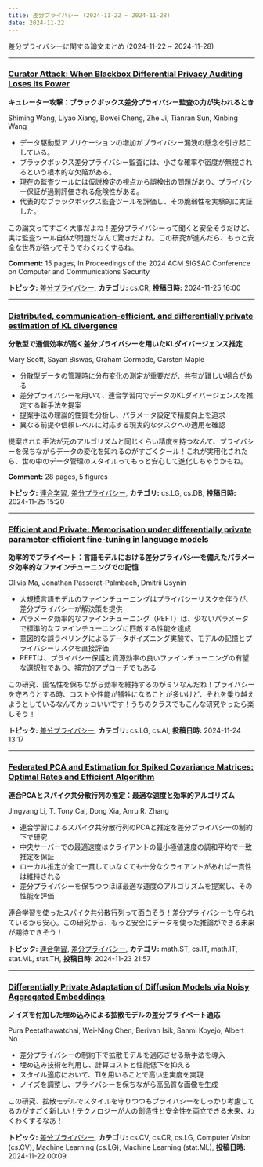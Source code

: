 ```yaml
---
title: 差分プライバシー (2024-11-22 ~ 2024-11-28)
date: 2024-11-22
---
```


差分プライバシーに関する論文まとめ (2024-11-22 ~ 2024-11-28)


- - -

### [Curator Attack: When Blackbox Differential Privacy Auditing Loses Its Power](http://arxiv.org/abs/2411.16516)

**キュレーター攻撃：ブラックボックス差分プライバシー監査の力が失われるとき**

Shiming Wang, Liyao Xiang, Bowei Cheng, Zhe Ji, Tianran Sun, Xinbing Wang

- データ駆動型アプリケーションの増加がプライバシー漏洩の懸念を引き起こしている。
- ブラックボックス差分プライバシー監査には、小さな確率や密度が無視されるという根本的な欠陥がある。
- 現在の監査ツールには仮説検定の視点から誤検出の問題があり、プライバシー保証が過剰評価される危険性がある。
- 代表的なブラックボックス監査ツールを評価し、その脆弱性を実験的に実証した。

この論文ってすごく大事だよね！差分プライバシーって聞くと安全そうだけど、実は監査ツール自体が問題だなんて驚きだよね。この研究が進んだら、もっと安全な世界が待ってそうでわくわくするね。

**Comment:** 15 pages, In Proceedings of the 2024 ACM SIGSAC Conference on   Computer and Communications Security

**トピック:** [差分プライバシー](../../dp), **カテゴリ:** cs.CR, **投稿日時:** 2024-11-25 16:00


- - -

### [Distributed, communication-efficient, and differentially private estimation of KL divergence](http://arxiv.org/abs/2411.16478)

**分散型で通信効率が高く差分プライバシーを用いたKLダイバージェンス推定**

Mary Scott, Sayan Biswas, Graham Cormode, Carsten Maple

- 分散型データの管理時に分布変化の測定が重要だが、共有が難しい場合がある
- 差分プライバシーを用いて、連合学習内でデータのKLダイバージェンスを推定する新手法を提案
- 提案手法の理論的性質を分析し、パラメータ設定で精度向上を追求
- 異なる前提や信頼レベルに対応する現実的なタスクへの適用を確認

提案された手法が元のアルゴリズムと同じくらい精度を持つなんて、プライバシーを保ちながらデータの変化を知れるのがすごくクール！これが実用化されたら、世の中のデータ管理のスタイルってもっと安心して進化しちゃうかもね。

**Comment:** 28 pages, 5 figures

**トピック:** [連合学習](../../fl), [差分プライバシー](../../dp), **カテゴリ:** cs.LG, cs.DB, **投稿日時:** 2024-11-25 15:20


- - -

### [Efficient and Private: Memorisation under differentially private parameter-efficient fine-tuning in language models](http://arxiv.org/abs/2411.15831)

**効率的でプライベート：言語モデルにおける差分プライバシーを備えたパラメータ効率的なファインチューニングでの記憶**

Olivia Ma, Jonathan Passerat-Palmbach, Dmitrii Usynin

- 大規模言語モデルのファインチューニングはプライバシーリスクを伴うが、差分プライバシーが解決策を提供
- パラメータ効率的なファインチューニング（PEFT）は、少ないパラメータで標準的なファインチューニングに匹敵する性能を達成
- 意図的な誤ラベリングによるデータポイズニング実験で、モデルの記憶とプライバシーリスクを直接評価
- PEFTは、プライバシー保護と資源効率の良いファインチューニングの有望な選択肢であり、補完的アプローチでもある

この研究、匿名性を保ちながら効率を維持するのがミソなんだね！プライバシーを守ろうとする時、コストや性能が犠牲になることが多いけど、それを乗り越えようとしているなんてカッコいいです！うちのクラスでもこんな研究やったら楽しそう！



**トピック:** [差分プライバシー](../../dp), **カテゴリ:** cs.LG, cs.AI, **投稿日時:** 2024-11-24 13:17


- - -

### [Federated PCA and Estimation for Spiked Covariance Matrices: Optimal Rates and Efficient Algorithm](http://arxiv.org/abs/2411.15660)

**連合PCAとスパイク共分散行列の推定：最適な速度と効率的アルゴリズム**

Jingyang Li, T. Tony Cai, Dong Xia, Anru R. Zhang

- 連合学習によるスパイク共分散行列のPCAと推定を差分プライバシーの制約下で研究
- 中央サーバーでの最適速度はクライアントの最小極値速度の調和平均で一致推定を保証
- ローカル推定が全て一貫していなくても十分なクライアントがあれば一貫性は維持される
- 差分プライバシーを保ちつつほぼ最適な速度のアルゴリズムを提案し、その性能を評価

連合学習を使ったスパイク共分散行列って面白そう！差分プライバシーも守られているから安心。この研究から、もっと安全にデータを使った推論ができる未来が期待できそう！



**トピック:** [連合学習](../../fl), [差分プライバシー](../../dp), **カテゴリ:** math.ST, cs.IT, math.IT, stat.ML, stat.TH, **投稿日時:** 2024-11-23 21:57


- - -

### [Differentially Private Adaptation of Diffusion Models via Noisy Aggregated Embeddings](http://arxiv.org/abs/2411.14639)

**ノイズを付加した埋め込みによる拡散モデルの差分プライベート適応**

Pura Peetathawatchai, Wei-Ning Chen, Berivan Isik, Sanmi Koyejo, Albert No

- 差分プライバシーの制約下で拡散モデルを適応させる新手法を導入
- 埋め込み技術を利用し、計算コストと性能低下を抑える
- スタイル適応において、TIを用いることで高い忠実度を実現
- ノイズを調整し、プライバシーを保ちながら高品質な画像を生成

この研究、拡散モデルでスタイルを守りつつもプライバシーをしっかり考慮してるのがすごく新しい！テクノロジーが人の創造性と安全性を両立できる未来、わくわくするなあ！



**トピック:** [差分プライバシー](../../dp), **カテゴリ:** cs.CV, cs.CR, cs.LG, Computer Vision (cs.CV), Machine Learning (cs.LG), Machine Learning
  (stat.ML), **投稿日時:** 2024-11-22 00:09
